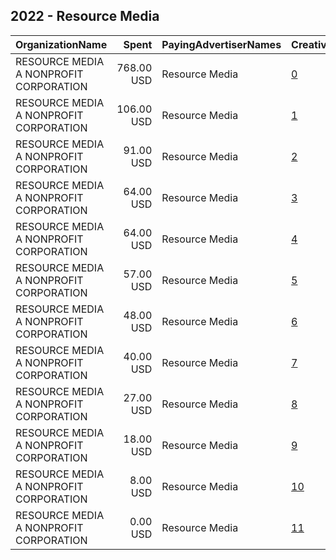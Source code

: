 ## 2022 - Resource Media 
|OrganizationName|Spent|PayingAdvertiserNames|CreativeUrls|Impressions|Genders|AgeBrackets|CountryCodes|BillingAddresses|CandidateBallotInformation|
|:---|---:|:---|:---|---:|:---|:---|:---|:---|:---|
|RESOURCE MEDIA A NONPROFIT CORPORATION|768.00 USD|Resource Media|[0](https://www.snap.com/political-ads/asset/0ad69aa7ba722dcbda434c6a7d742e287bdb876d7e10bccae87cd775f630bb0f?mediaType=mp4)|161,493|FEMALE|18-40|united states|US||
|RESOURCE MEDIA A NONPROFIT CORPORATION|106.00 USD|Resource Media|[1](https://www.snap.com/political-ads/asset/9a082c72f6f5ecf9c19fa235f93c4d2f8da08ab01f0c7137f239a1966220906e?mediaType=mp4)|21,418|FEMALE|18-40|united states|US||
|RESOURCE MEDIA A NONPROFIT CORPORATION|91.00 USD|Resource Media|[2](https://www.snap.com/political-ads/asset/cb3e15102adc29cd23faf3a63dbb2e5deaebcf06b0dde1c6ce1c864618b7f969?mediaType=mp4)|13,881|FEMALE|18-40|united states|US||
|RESOURCE MEDIA A NONPROFIT CORPORATION|64.00 USD|Resource Media|[3](https://www.snap.com/political-ads/asset/0ad69aa7ba722dcbda434c6a7d742e287bdb876d7e10bccae87cd775f630bb0f?mediaType=mp4)|13,929|FEMALE|18-40|united states|US||
|RESOURCE MEDIA A NONPROFIT CORPORATION|64.00 USD|Resource Media|[4](https://www.snap.com/political-ads/asset/140c698e995daa1353d21ae06012f733b8c5dc89180bec8225750050a0971286?mediaType=mp4)|10,317|FEMALE|18-40|united states|US||
|RESOURCE MEDIA A NONPROFIT CORPORATION|57.00 USD|Resource Media|[5](https://www.snap.com/political-ads/asset/140c698e995daa1353d21ae06012f733b8c5dc89180bec8225750050a0971286?mediaType=mp4)|10,036|FEMALE|18-40|united states|US||
|RESOURCE MEDIA A NONPROFIT CORPORATION|48.00 USD|Resource Media|[6](https://www.snap.com/political-ads/asset/9a082c72f6f5ecf9c19fa235f93c4d2f8da08ab01f0c7137f239a1966220906e?mediaType=mp4)|8,070|FEMALE|18-40|united states|US||
|RESOURCE MEDIA A NONPROFIT CORPORATION|40.00 USD|Resource Media|[7](https://www.snap.com/political-ads/asset/cb3e15102adc29cd23faf3a63dbb2e5deaebcf06b0dde1c6ce1c864618b7f969?mediaType=mp4)|7,420|FEMALE|18-40|united states|US||
|RESOURCE MEDIA A NONPROFIT CORPORATION|27.00 USD|Resource Media|[8](https://www.snap.com/political-ads/asset/0e5d3cd95d5a3ef5ce4cfaba4bad289abcbebb69aedb4df8e5226b9dbe840e58?mediaType=mp4)|3,457|FEMALE|18-40|united states|US||
|RESOURCE MEDIA A NONPROFIT CORPORATION|18.00 USD|Resource Media|[9](https://www.snap.com/political-ads/asset/6cff025854633fcd3359c8b5409a46826a2ba91da8971e449b3fe41da598a711?mediaType=mp4)|3,004|FEMALE|18-40|united states|US||
|RESOURCE MEDIA A NONPROFIT CORPORATION|8.00 USD|Resource Media|[10](https://www.snap.com/political-ads/asset/93086a966c67c114d4586082c134a338736058b47dd87f9fc8d503ff1548be1e?mediaType=mp4)|2,323|FEMALE|18-40|united states|US||
|RESOURCE MEDIA A NONPROFIT CORPORATION|0.00 USD|Resource Media|[11](https://www.snap.com/political-ads/asset/58bb238dd2816f8146d8bd7fddf1b63eedcbc376905d69d60a27bd7ac05a6fe4?mediaType=mp4)|210|FEMALE|18-40|united states|US||
